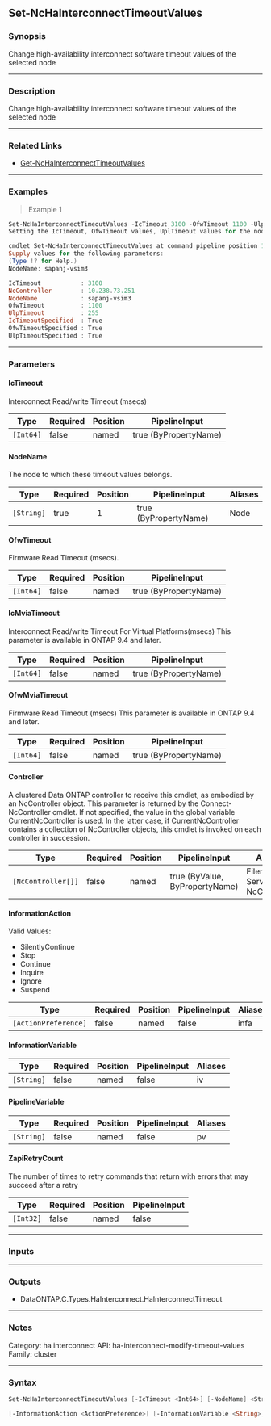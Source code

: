 Set-NcHaInterconnectTimeoutValues
---------------------------------

### Synopsis
Change high-availability interconnect software timeout values of the selected node

---

### Description

Change high-availability interconnect software timeout values of the selected node

---

### Related Links
* [Get-NcHaInterconnectTimeoutValues](Get-NcHaInterconnectTimeoutValues)

---

### Examples
> Example 1

```PowerShell
Set-NcHaInterconnectTimeoutValues -IcTimeout 3100 -OfwTimeout 1100 -UlpTimeout 255 -NodeName sapanj-vsim3
Setting the IcTimeout, OfwTimeout values, UplTimeout values for the node sapanj-vsim3

cmdlet Set-NcHaInterconnectTimeoutValues at command pipeline position 1
Supply values for the following parameters:
(Type !? for Help.)
NodeName: sapanj-vsim3

IcTimeout           : 3100
NcController        : 10.238.73.251
NodeName            : sapanj-vsim3
OfwTimeout          : 1100
UlpTimeout          : 255
IcTimeoutSpecified  : True
OfwTimeoutSpecified : True
UlpTimeoutSpecified : True

```

---

### Parameters
#### **IcTimeout**
Interconnect Read/write Timeout (msecs)

|Type     |Required|Position|PipelineInput        |
|---------|--------|--------|---------------------|
|`[Int64]`|false   |named   |true (ByPropertyName)|

#### **NodeName**
The node to which these timeout values belongs.

|Type      |Required|Position|PipelineInput        |Aliases|
|----------|--------|--------|---------------------|-------|
|`[String]`|true    |1       |true (ByPropertyName)|Node   |

#### **OfwTimeout**
Firmware Read Timeout (msecs).

|Type     |Required|Position|PipelineInput        |
|---------|--------|--------|---------------------|
|`[Int64]`|false   |named   |true (ByPropertyName)|

#### **IcMviaTimeout**
Interconnect Read/write Timeout For Virtual Platforms(msecs)
This parameter is available in ONTAP 9.4 and later.

|Type     |Required|Position|PipelineInput        |
|---------|--------|--------|---------------------|
|`[Int64]`|false   |named   |true (ByPropertyName)|

#### **OfwMviaTimeout**
Firmware Read Timeout (msecs)
This parameter is available in ONTAP 9.4 and later.

|Type     |Required|Position|PipelineInput        |
|---------|--------|--------|---------------------|
|`[Int64]`|false   |named   |true (ByPropertyName)|

#### **Controller**
A clustered Data ONTAP controller to receive this cmdlet, as embodied by an NcController object.  This parameter is returned by the Connect-NcController cmdlet.  If not specified, the value in the global variable CurrentNcController is used.  In the latter case, if CurrentNcController contains a collection of NcController objects, this cmdlet is invoked on each controller in succession.

|Type              |Required|Position|PipelineInput                 |Aliases                          |
|------------------|--------|--------|------------------------------|---------------------------------|
|`[NcController[]]`|false   |named   |true (ByValue, ByPropertyName)|Filer<br/>Server<br/>NcController|

#### **InformationAction**

Valid Values:

* SilentlyContinue
* Stop
* Continue
* Inquire
* Ignore
* Suspend

|Type                |Required|Position|PipelineInput|Aliases|
|--------------------|--------|--------|-------------|-------|
|`[ActionPreference]`|false   |named   |false        |infa   |

#### **InformationVariable**

|Type      |Required|Position|PipelineInput|Aliases|
|----------|--------|--------|-------------|-------|
|`[String]`|false   |named   |false        |iv     |

#### **PipelineVariable**

|Type      |Required|Position|PipelineInput|Aliases|
|----------|--------|--------|-------------|-------|
|`[String]`|false   |named   |false        |pv     |

#### **ZapiRetryCount**
The number of times to retry commands that return with errors that may succeed after a retry

|Type     |Required|Position|PipelineInput|
|---------|--------|--------|-------------|
|`[Int32]`|false   |named   |false        |

---

### Inputs

---

### Outputs
* DataONTAP.C.Types.HaInterconnect.HaInterconnectTimeout

---

### Notes
Category: ha interconnect
API: ha-interconnect-modify-timeout-values
Family: cluster

---

### Syntax
```PowerShell
Set-NcHaInterconnectTimeoutValues [-IcTimeout <Int64>] [-NodeName] <String> [-OfwTimeout <Int64>] [-IcMviaTimeout <Int64>] [-OfwMviaTimeout <Int64>] [-Controller <NcController[]>] 
```
```PowerShell
[-InformationAction <ActionPreference>] [-InformationVariable <String>] [-PipelineVariable <String>] [-ZapiRetryCount <Int32>] [<CommonParameters>]
```
